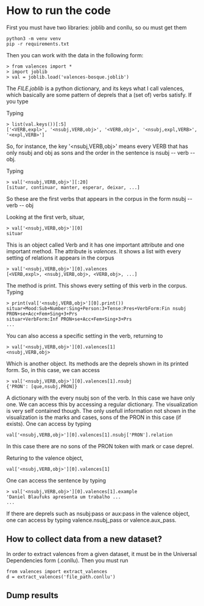 # How to run the code

First you must have two libraries: joblib and conllu, so ou must get them

    python3 -m venv venv
    pip -r requirements.txt
	

Then you can work with the data in the following form:


    > from valences import *
    > import joblib
    > val = joblib.load('valences-bosque.joblib')

The *FILE.joblib* is a python dictionary, and its keys what I call
valences, which basically are some pattern of deprels that a (set of)
verbs satisfy. If you type

Typing

    > list(val.keys())[:5]
	['<VERB,expl>', '<nsubj,VERB,obj>', '<VERB,obj>', '<nsubj,expl,VERB>', '<expl,VERB>']

So, for instance, the key '<nsubj,VERB,obj>' means every VERB that has
only nsubj and obj as sons and the order in the sentence is nsubj --
verb -- obj.

Typing

    > val['<nsubj,VERB,obj>'][:20]
    [situar, continuar, manter, esperar, deixar, ...]

So these are the first verbs that appears in the corpus in the form
nsubj -- verb -- obj

Looking at the first verb, situar,

    > val['<nsubj,VERB,obj>'][0]
    situar

This is an object called Verb and it has one important attribute and
one important method. The attribute is *valences*. It shows a list
with every setting of relations it appears in the corpus


    > val['<nsubj,VERB,obj>'][0].valences
    [<VERB,expl>, <nsubj,VERB,obj>, <VERB,obj>, ...]

The method is print. This shows every setting of this verb in the
corpus. Typing

    > print(val['<nsubj,VERB,obj>'][0].print())
    situar+Mood:Sub+Number:Sing+Person:3+Tense:Pres+VerbForm:Fin nsubj PRON+se+Acc+Fem+Sing+3+Prs
    situar+VerbForm:Inf PRON+se+Acc+Fem+Sing+3+Prs
	...

You can also access a specific setting in the verb, returning to

    > val['<nsubj,VERB,obj>'][0].valences[1]
	<nsubj,VERB,obj>

Which is another object. Its methods are the deprels shown in its printed form. So, in this case, we can access 

    > val['<nsubj,VERB,obj>'][0].valences[1].nsubj
    {'PRON': [que,nsubj,PRON]}

A dictionary with the every nsubj son of the verb. In this case we
have only one. We can access this by accessing a regular
dictionary. The visualization is very self contained though. The only
usefull information not shown in the visualization is the marks and
cases, sons of the PRON in this case (if exists). One can access by
typing

```
val['<nsubj,VERB,obj>'][0].valences[1].nsubj['PRON'].relation
```

In this case there are no sons of the PRON token with mark or case deprel.

Returing to the valence object, 

```
val['<nsubj,VERB,obj>'][0].valences[1]
```

One can access the sentence by typing

    > val['<nsubj,VERB,obj>'][0].valences[1].example
    'Daniel Blaufuks apresenta um trabalho ...
	...

If there are deprels such as nsubj:pass or aux:pass in the valence
object, one can access by typing valence.nsubj_pass or
valence.aux_pass.

## How to collect data from a new dataset?

In order to extract valences from a given dataset, it must be in the Universal Dependencies form (.conllu). Then you must run


```
from valences import extract_valences
d = extract_valences('file_path.conllu')

```
## Dump results


